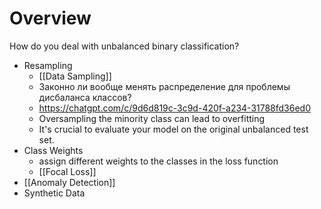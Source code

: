 
# Overview

How do you deal with unbalanced binary classification?
- Resampling
	- [[Data Sampling]]
	- Законно ли вообще менять распределение для проблемы дисбаланса классов?
	- https://chatgpt.com/c/9d6d819c-3c9d-420f-a234-31788fd36ed0
	- Oversampling the minority class can lead to overfitting
	- It's crucial to evaluate your model on the original unbalanced test set.
- Class Weights
	- assign different weights to the classes in the loss function
	- [[Focal Loss]]
- [[Anomaly Detection]]
- Synthetic Data